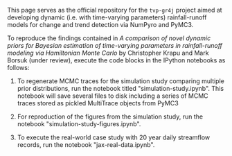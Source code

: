 This page serves as the official repository for the `tvp-gr4j` project aimed at developing dynamic (i.e. with time-varying parameters) rainfall-runoff models for change and trend detection via NumPyro and PyMC3.

To reproduce the findings contained in *A comparison of novel dynamic priors for Bayesian estimation of time-varying parameters in rainfall-runoff modeling via Hamiltonian Monte Carlo* by Christopher Krapu and Mark Borsuk (under review), execute the code blocks in the IPython notebooks as follows:

1. To regenerate MCMC traces for the simulation study comparing multiple prior distributions, run the notebook titled "simulation-study.ipynb". This notebook will save several files to disk including a series of MCMC traces stored as pickled MultiTrace objects from PyMC3

2. For reproduction of the figures from the simulation study, run the notebook "simulation-study-figures.ipynb".

3. To execute the real-world case study with 20 year daily streamflow records, run the notebook "jax-real-data.ipynb".

